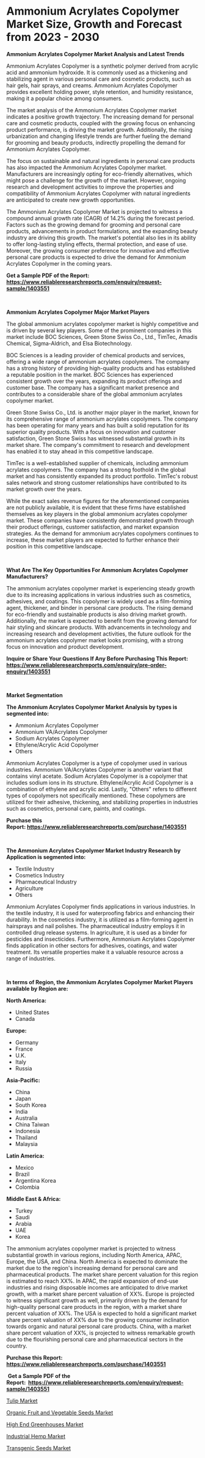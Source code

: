 <p><h1>Ammonium Acrylates Copolymer Market Size, Growth and Forecast from 2023 - 2030</h1></p><p><strong>Ammonium Acrylates Copolymer Market Analysis and Latest Trends</strong></p>
<p><p>Ammonium Acrylates Copolymer is a synthetic polymer derived from acrylic acid and ammonium hydroxide. It is commonly used as a thickening and stabilizing agent in various personal care and cosmetic products, such as hair gels, hair sprays, and creams. Ammonium Acrylates Copolymer provides excellent holding power, style retention, and humidity resistance, making it a popular choice among consumers.</p><p>The market analysis of the Ammonium Acrylates Copolymer market indicates a positive growth trajectory. The increasing demand for personal care and cosmetic products, coupled with the growing focus on enhancing product performance, is driving the market growth. Additionally, the rising urbanization and changing lifestyle trends are further fueling the demand for grooming and beauty products, indirectly propelling the demand for Ammonium Acrylates Copolymer.</p><p>The focus on sustainable and natural ingredients in personal care products has also impacted the Ammonium Acrylates Copolymer market. Manufacturers are increasingly opting for eco-friendly alternatives, which might pose a challenge for the growth of the market. However, ongoing research and development activities to improve the properties and compatibility of Ammonium Acrylates Copolymer with natural ingredients are anticipated to create new growth opportunities.</p><p>The Ammonium Acrylates Copolymer Market is projected to witness a compound annual growth rate (CAGR) of 14.2% during the forecast period. Factors such as the growing demand for grooming and personal care products, advancements in product formulations, and the expanding beauty industry are driving this growth. The market's potential also lies in its ability to offer long-lasting styling effects, thermal protection, and ease of use. Moreover, the growing consumer preference for innovative and effective personal care products is expected to drive the demand for Ammonium Acrylates Copolymer in the coming years.</p></p>
<p><strong>Get a Sample PDF of the Report:&nbsp; <a href="https://www.reliableresearchreports.com/enquiry/request-sample/1403551">https://www.reliableresearchreports.com/enquiry/request-sample/1403551</a></strong></p>
<p>&nbsp;</p>
<p><strong>Ammonium Acrylates Copolymer Major Market Players</strong></p>
<p><p>The global ammonium acrylates copolymer market is highly competitive and is driven by several key players. Some of the prominent companies in this market include BOC Sciences, Green Stone Swiss Co., Ltd., TimTec, Amadis Chemical, Sigma-Aldrich, and Elsa Biotechnology.</p><p>BOC Sciences is a leading provider of chemical products and services, offering a wide range of ammonium acrylates copolymers. The company has a strong history of providing high-quality products and has established a reputable position in the market. BOC Sciences has experienced consistent growth over the years, expanding its product offerings and customer base. The company has a significant market presence and contributes to a considerable share of the global ammonium acrylates copolymer market.</p><p>Green Stone Swiss Co., Ltd. is another major player in the market, known for its comprehensive range of ammonium acrylates copolymers. The company has been operating for many years and has built a solid reputation for its superior quality products. With a focus on innovation and customer satisfaction, Green Stone Swiss has witnessed substantial growth in its market share. The company's commitment to research and development has enabled it to stay ahead in this competitive landscape.</p><p>TimTec is a well-established supplier of chemicals, including ammonium acrylates copolymers. The company has a strong foothold in the global market and has consistently expanded its product portfolio. TimTec's robust sales network and strong customer relationships have contributed to its market growth over the years.</p><p>While the exact sales revenue figures for the aforementioned companies are not publicly available, it is evident that these firms have established themselves as key players in the global ammonium acrylates copolymer market. These companies have consistently demonstrated growth through their product offerings, customer satisfaction, and market expansion strategies. As the demand for ammonium acrylates copolymers continues to increase, these market players are expected to further enhance their position in this competitive landscape.</p></p>
<p>&nbsp;</p>
<p><strong>What Are The Key Opportunities For Ammonium Acrylates Copolymer Manufacturers?</strong></p>
<p><p>The ammonium acrylates copolymer market is experiencing steady growth due to its increasing applications in various industries such as cosmetics, adhesives, and coatings. This copolymer is widely used as a film-forming agent, thickener, and binder in personal care products. The rising demand for eco-friendly and sustainable products is also driving market growth. Additionally, the market is expected to benefit from the growing demand for hair styling and skincare products. With advancements in technology and increasing research and development activities, the future outlook for the ammonium acrylates copolymer market looks promising, with a strong focus on innovation and product development.</p></p>
<p><strong>Inquire or Share Your Questions If Any Before Purchasing This Report: <a href="https://www.reliableresearchreports.com/enquiry/pre-order-enquiry/1403551">https://www.reliableresearchreports.com/enquiry/pre-order-enquiry/1403551</a></strong></p>
<p>&nbsp;</p>
<p><strong>Market Segmentation</strong></p>
<p><strong>The Ammonium Acrylates Copolymer Market Analysis by types is segmented into:</strong></p>
<p><ul><li>Ammonium Acrylates Copolymer</li><li>Ammonium VA/Acrylates Copolymer</li><li>Sodium Acrylates Copolymer</li><li>Ethylene/Acrylic Acid Copolymer</li><li>Others</li></ul></p>
<p><p>Ammonium Acrylates Copolymer is a type of copolymer used in various industries. Ammonium VA/Acrylates Copolymer is another variant that contains vinyl acetate. Sodium Acrylates Copolymer is a copolymer that includes sodium ions in its structure. Ethylene/Acrylic Acid Copolymer is a combination of ethylene and acrylic acid. Lastly, "Others" refers to different types of copolymers not specifically mentioned. These copolymers are utilized for their adhesive, thickening, and stabilizing properties in industries such as cosmetics, personal care, paints, and coatings.</p></p>
<p><strong>Purchase this Report:&nbsp;<a href="https://www.reliableresearchreports.com/purchase/1403551">https://www.reliableresearchreports.com/purchase/1403551</a></strong></p>
<p>&nbsp;</p>
<p><strong>The Ammonium Acrylates Copolymer Market Industry Research by Application is segmented into:</strong></p>
<p><ul><li>Textile Industry</li><li>Cosmetics Industry</li><li>Pharmaceutical Industry</li><li>Agriculture</li><li>Others</li></ul></p>
<p><p>Ammonium Acrylates Copolymer finds applications in various industries. In the textile industry, it is used for waterproofing fabrics and enhancing their durability. In the cosmetics industry, it is utilized as a film-forming agent in hairsprays and nail polishes. The pharmaceutical industry employs it in controlled drug release systems. In agriculture, it is used as a binder for pesticides and insecticides. Furthermore, Ammonium Acrylates Copolymer finds application in other sectors for adhesives, coatings, and water treatment. Its versatile properties make it a valuable resource across a range of industries.</p></p>
<p>&nbsp;</p>
<p><strong>In terms of Region, the Ammonium Acrylates Copolymer Market Players available by Region are:</strong></p>
<p>
    <p> <strong> North America: </strong>
        <ul>
            <li>United States</li>
            <li>Canada</li>
        </ul>
        </p> 
    <p> <strong> Europe: </strong>
        <ul>
            <li>Germany</li>
            <li>France</li>
            <li>U.K.</li>
            <li>Italy</li>
            <li>Russia</li>
        </ul>
        </p> 
    <p> <strong> Asia-Pacific: </strong>
        <ul>
            <li>China</li>
            <li>Japan</li>
            <li>South Korea</li>
            <li>India</li>
            <li>Australia</li>
            <li>China Taiwan</li>
            <li>Indonesia</li>
            <li>Thailand</li>
            <li>Malaysia</li>
        </ul>
        </p> 
    <p> <strong> Latin America: </strong>
        <ul>
            <li>Mexico</li>
            <li>Brazil</li>
            <li>Argentina Korea</li>
            <li>Colombia</li>
        </ul>
        </p> 
    <p> <strong> Middle East & Africa: </strong>
        <ul>
            <li>Turkey</li>
            <li>Saudi</li>
            <li>Arabia</li>
            <li>UAE</li>
            <li>Korea</li>
        </ul>
    </p>
    </p>
<p><p>The ammonium acrylates copolymer market is projected to witness substantial growth in various regions, including North America, APAC, Europe, the USA, and China. North America is expected to dominate the market due to the region's increasing demand for personal care and pharmaceutical products. The market share percent valuation for this region is estimated to reach XX%. In APAC, the rapid expansion of end-use industries and rising disposable incomes are anticipated to drive market growth, with a market share percent valuation of XX%. Europe is projected to witness significant growth as well, primarily driven by the demand for high-quality personal care products in the region, with a market share percent valuation of XX%. The USA is expected to hold a significant market share percent valuation of XX% due to the growing consumer inclination towards organic and natural personal care products. China, with a market share percent valuation of XX%, is projected to witness remarkable growth due to the flourishing personal care and pharmaceutical sectors in the country.</p></p>
<p><strong>Purchase this Report: <a href="https://www.reliableresearchreports.com/purchase/1403551">https://www.reliableresearchreports.com/purchase/1403551</a></strong></p>
<p>&nbsp;<strong>Get a Sample PDF of the Report:&nbsp;&nbsp;<a href="https://www.reliableresearchreports.com/enquiry/request-sample/1403551">https://www.reliableresearchreports.com/enquiry/request-sample/1403551</a></strong></p>
<p><strong></strong></p>
<p><p><a href="https://medium.com/@katlynbauch/tulip-market-competitive-analysis-market-trends-and-forecast-to-2030-9e29b6105463">Tulip Market</a></p><p><a href="https://medium.com/@zitakuvalis/organic-fruit-and-vegetable-seeds-market-size-reveals-the-best-marketing-channels-in-global-1413f9e492d7">Organic Fruit and Vegetable Seeds Market</a></p><p><a href="https://medium.com/@jackytorphy/high-end-greenhouses-market-size-market-outlook-and-market-forecast-2023-to-2030-efdc8209c6a3">High End Greenhouses Market</a></p><p><a href="https://medium.com/@markuspagac2023/industrial-hemp-market-size-cagr-trends-2024-2030-b3f945be34a4">Industrial Hemp Market</a></p><p><a href="https://medium.com/@ashlybednar2023/transgenic-seeds-market-furnishes-information-on-market-share-market-trends-and-market-growth-ca84ada4a7c4">Transgenic Seeds Market</a></p></p>